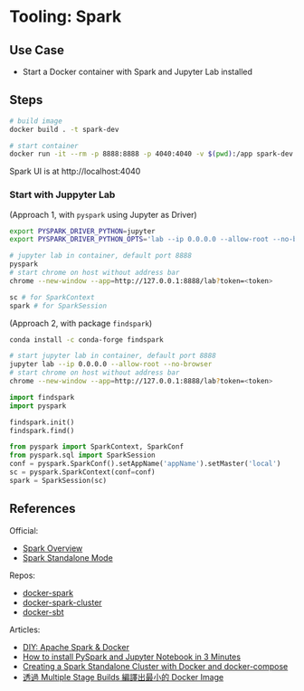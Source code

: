 # Tooling: Spark

## Use Case

+ Start a Docker container with Spark and Jupyter Lab installed

## Steps

```bash
# build image
docker build . -t spark-dev

# start container
docker run -it --rm -p 8888:8888 -p 4040:4040 -v $(pwd):/app spark-dev /bin/bash
```

Spark UI is at http://localhost:4040

### Start with Juppyter Lab

(Approach 1, with `pyspark` using Jupyter as Driver)

```bash
export PYSPARK_DRIVER_PYTHON=jupyter
export PYSPARK_DRIVER_PYTHON_OPTS='lab --ip 0.0.0.0 --allow-root --no-browser'

# jupyter lab in container, default port 8888
pyspark 
# start chrome on host without address bar
chrome --new-window --app=http://127.0.0.1:8888/lab?token=<token>
```

```python
sc # for SparkContext
spark # for SparkSession
```

(Approach 2, with package `findspark`)

```bash
conda install -c conda-forge findspark

# start jupyter lab in container, default port 8888
jupyter lab --ip 0.0.0.0 --allow-root --no-browser
# start chrome on host without address bar
chrome --new-window --app=http://127.0.0.1:8888/lab?token=<token>
```

```python
import findspark
import pyspark

findspark.init()
findspark.find()

from pyspark import SparkContext, SparkConf
from pyspark.sql import SparkSession
conf = pyspark.SparkConf().setAppName('appName').setMaster('local')
sc = pyspark.SparkContext(conf=conf)
spark = SparkSession(sc)
```

## References

Official:  

+ [Spark Overview](https://spark.apache.org/docs/latest/)
+ [Spark Standalone Mode](http://spark.apache.org/docs/latest/spark-standalone.html)

Repos:  

+ [docker-spark](https://github.com/big-data-europe/docker-spark)
+ [docker-spark-cluster](https://github.com/mvillarrealb/docker-spark-cluster)
+ [docker-sbt](https://github.com/mozilla/docker-sbt/blob/main/Dockerfile)

Articles:  

+ [DIY: Apache Spark & Docker](https://towardsdatascience.com/diy-apache-spark-docker-bb4f11c10d24)
+ [How to install PySpark and Jupyter Notebook in 3 Minutes](https://www.sicara.ai/blog/2017-05-02-get-started-pyspark-jupyter-notebook-3-minutes)
+ [Creating a Spark Standalone Cluster with Docker and docker-compose](https://medium.com/@marcovillarreal_40011/creating-a-spark-standalone-cluster-with-docker-and-docker-compose-ba9d743a157f)
+ [透過 Multiple Stage Builds 編譯出最小的 Docker Image](https://jiepeng.me/2018/06/09/use-docker-multiple-stage-builds)